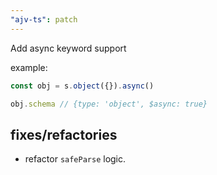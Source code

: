 ```yaml
---
"ajv-ts": patch
---
```


Add async keyword support

example:

```ts
const obj = s.object({}).async()

obj.schema // {type: 'object', $async: true}
```

## fixes/refactories

- refactor `safeParse` logic.
